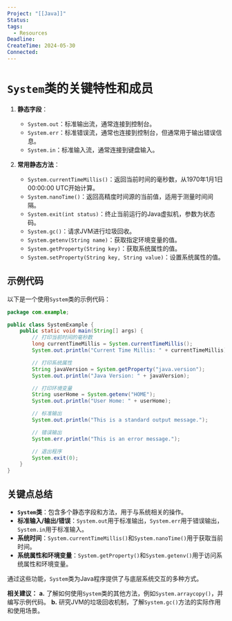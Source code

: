 ```yaml
---
Project: "[[Java]]"
Status: 
tags:
  - Resources
Deadline: 
CreateTime: 2024-05-30
Connected:
---
```


# `System`类的关键特性和成员

1. **静态字段**：
    - `System.out`：标准输出流，通常连接到控制台。
    - `System.err`：标准错误流，通常也连接到控制台，但通常用于输出错误信息。
    - `System.in`：标准输入流，通常连接到键盘输入。

2. **常用静态方法**：
    - `System.currentTimeMillis()`：返回当前时间的毫秒数，从1970年1月1日00:00:00 UTC开始计算。
    - `System.nanoTime()`：返回高精度时间源的当前值，适用于测量时间间隔。
    - `System.exit(int status)`：终止当前运行的Java虚拟机，参数为状态码。
    - `System.gc()`：请求JVM进行垃圾回收。
    - `System.getenv(String name)`：获取指定环境变量的值。
    - `System.getProperty(String key)`：获取系统属性的值。
    - `System.setProperty(String key, String value)`：设置系统属性的值。

## 示例代码
以下是一个使用`System`类的示例代码：

```java
package com.example;

public class SystemExample {
    public static void main(String[] args) {
        // 打印当前时间的毫秒数
        long currentTimeMillis = System.currentTimeMillis();
        System.out.println("Current Time Millis: " + currentTimeMillis);

        // 打印系统属性
        String javaVersion = System.getProperty("java.version");
        System.out.println("Java Version: " + javaVersion);

        // 打印环境变量
        String userHome = System.getenv("HOME");
        System.out.println("User Home: " + userHome);

        // 标准输出
        System.out.println("This is a standard output message.");

        // 错误输出
        System.err.println("This is an error message.");

        // 退出程序
        System.exit(0);
    }
}
```

## 关键点总结
- **`System`类**：包含多个静态字段和方法，用于与系统相关的操作。
- **标准输入/输出/错误**：`System.out`用于标准输出，`System.err`用于错误输出，`System.in`用于标准输入。
- **系统时间**：`System.currentTimeMillis()`和`System.nanoTime()`用于获取当前时间。
- **系统属性和环境变量**：`System.getProperty()`和`System.getenv()`用于访问系统属性和环境变量。

通过这些功能，`System`类为Java程序提供了与底层系统交互的多种方式。

**相关建议：**
**a.** 了解如何使用`System`类的其他方法，例如`System.arraycopy()`，并编写示例代码。
**b.** 研究JVM的垃圾回收机制，了解`System.gc()`方法的实际作用和使用场景。